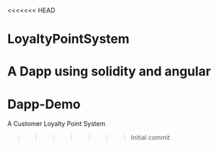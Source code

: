 <<<<<<< HEAD
# LoyaltyPointSystem
A Dapp using solidity and angular
=======
# Dapp-Demo
A Customer Loyalty Point System 
>>>>>>> Initial commit

